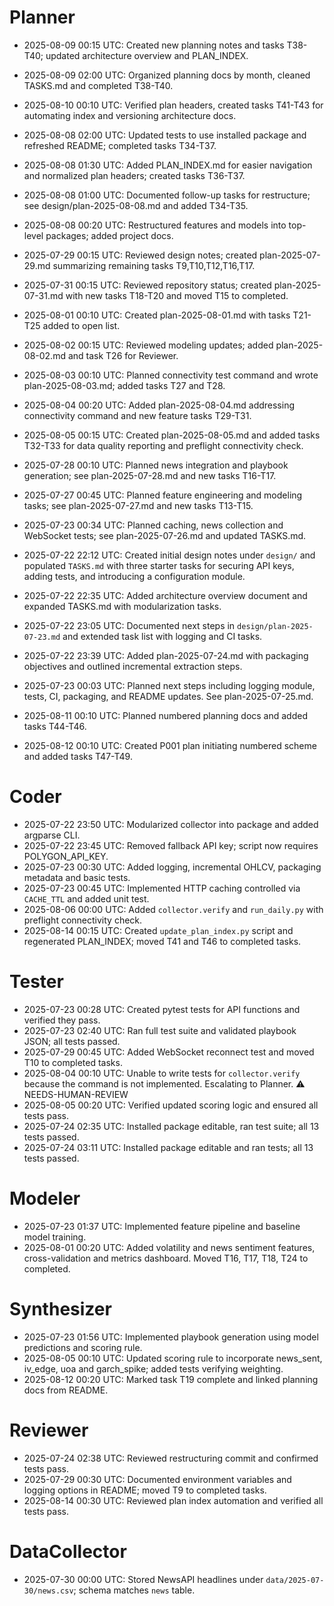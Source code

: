 # Planner
- 2025-08-09 00:15 UTC: Created new planning notes and tasks T38-T40; updated architecture overview and PLAN_INDEX.
- 2025-08-09 02:00 UTC: Organized planning docs by month, cleaned TASKS.md and completed T38-T40.
- 2025-08-10 00:10 UTC: Verified plan headers, created tasks T41-T43 for automating index and versioning architecture docs.
- 2025-08-08 02:00 UTC: Updated tests to use installed package and refreshed README; completed tasks T34-T37.
- 2025-08-08 01:30 UTC: Added PLAN_INDEX.md for easier navigation and normalized plan headers; created tasks T36-T37.
- 2025-08-08 01:00 UTC: Documented follow-up tasks for restructure; see design/plan-2025-08-08.md and added T34-T35.
- 2025-08-08 00:20 UTC: Restructured features and models into top-level packages; added project docs.
- 2025-07-29 00:15 UTC: Reviewed design notes; created plan-2025-07-29.md summarizing remaining tasks T9,T10,T12,T16,T17.
- 2025-07-31 00:15 UTC: Reviewed repository status; created plan-2025-07-31.md with new tasks T18-T20 and moved T15 to completed.
- 2025-08-01 00:10 UTC: Created plan-2025-08-01.md with tasks T21-T25 added to open list.
- 2025-08-02 00:15 UTC: Reviewed modeling updates; added plan-2025-08-02.md and task T26 for Reviewer.
- 2025-08-03 00:10 UTC: Planned connectivity test command and wrote plan-2025-08-03.md; added tasks T27 and T28.
- 2025-08-04 00:20 UTC: Added plan-2025-08-04.md addressing connectivity command and new feature tasks T29-T31.
- 2025-08-05 00:15 UTC: Created plan-2025-08-05.md and added tasks T32-T33 for data quality reporting and preflight connectivity check.
- 2025-07-28 00:10 UTC: Planned news integration and playbook generation; see plan-2025-07-28.md and new tasks T16-T17.
- 2025-07-27 00:45 UTC: Planned feature engineering and modeling tasks; see plan-2025-07-27.md and new tasks T13-T15.
- 2025-07-23 00:34 UTC: Planned caching, news collection and WebSocket tests; see plan-2025-07-26.md and updated TASKS.md.
- 2025-07-22 22:12 UTC: Created initial design notes under `design/` and populated `TASKS.md` with three starter tasks for securing API keys, adding tests, and introducing a configuration module.
- 2025-07-22 22:35 UTC: Added architecture overview document and expanded TASKS.md with modularization tasks.
- 2025-07-22 23:05 UTC: Documented next steps in `design/plan-2025-07-23.md` and extended task list with logging and CI tasks.

- 2025-07-22 23:39 UTC: Added plan-2025-07-24.md with packaging objectives and outlined incremental extraction steps.
- 2025-07-23 00:03 UTC: Planned next steps including logging module, tests, CI, packaging, and README updates. See plan-2025-07-25.md.
- 2025-08-11 00:10 UTC: Planned numbered planning docs and added tasks T44-T46.
- 2025-08-12 00:10 UTC: Created P001 plan initiating numbered scheme and added tasks T47-T49.

# Coder
- 2025-07-22 23:50 UTC: Modularized collector into package and added argparse CLI.
- 2025-07-22 23:45 UTC: Removed fallback API key; script now requires POLYGON_API_KEY.
- 2025-07-23 00:30 UTC: Added logging, incremental OHLCV, packaging metadata and basic tests.
- 2025-07-23 00:45 UTC: Implemented HTTP caching controlled via `CACHE_TTL` and added unit test.
- 2025-08-06 00:00 UTC: Added `collector.verify` and `run_daily.py` with preflight connectivity check.
- 2025-08-14 00:15 UTC: Created `update_plan_index.py` script and regenerated PLAN_INDEX; moved T41 and T46 to completed tasks.

# Tester
- 2025-07-23 00:28 UTC: Created pytest tests for API functions and verified they pass.
- 2025-07-23 02:40 UTC: Ran full test suite and validated playbook JSON; all tests passed.
- 2025-07-29 00:45 UTC: Added WebSocket reconnect test and moved T10 to completed tasks.
- 2025-08-04 00:10 UTC: Unable to write tests for `collector.verify` because the command is not implemented. Escalating to Planner. ⚠ NEEDS-HUMAN-REVIEW
- 2025-08-05 00:20 UTC: Verified updated scoring logic and ensured all tests pass.
- 2025-07-24 02:35 UTC: Installed package editable, ran test suite; all 13 tests passed.
- 2025-07-24 03:11 UTC: Installed package editable and ran tests; all 13 tests passed.

# Modeler
- 2025-07-23 01:37 UTC: Implemented feature pipeline and baseline model training.
- 2025-08-01 00:20 UTC: Added volatility and news sentiment features, cross-validation and metrics dashboard. Moved T16, T17, T18, T24 to completed.

# Synthesizer
- 2025-07-23 01:56 UTC: Implemented playbook generation using model predictions and scoring rule.
- 2025-08-05 00:10 UTC: Updated scoring rule to incorporate news_sent, iv_edge, uoa and garch_spike; added tests verifying weighting.
- 2025-08-12 00:20 UTC: Marked task T19 complete and linked planning docs from README.
# Reviewer
- 2025-07-24 02:38 UTC: Reviewed restructuring commit and confirmed tests pass.
- 2025-07-29 00:30 UTC: Documented environment variables and logging options in README; moved T9 to completed tasks.
- 2025-08-14 00:30 UTC: Reviewed plan index automation and verified all tests pass.

# DataCollector
 - 2025-07-30 00:00 UTC: Stored NewsAPI headlines under `data/2025-07-30/news.csv`; schema matches `news` table.


